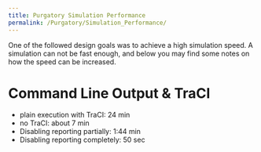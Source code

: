 ```yaml
---
title: Purgatory Simulation Performance
permalink: /Purgatory/Simulation_Performance/
---
```


One of the followed design goals was to achieve a high simulation speed. A simulation can not be fast enough, and below you may find some notes on how the speed can be increased.

Command Line Output & TraCI
===========================

-   plain execution with TraCI: 24 min
-   no TraCI: about 7 min
-   Disabling reporting partially: 1:44 min
-   Disabling reporting completely: 50 sec

